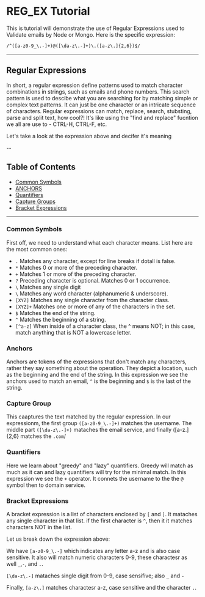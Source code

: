 # REG_EX Tutorial

This is tutorial will demonstrate the use of Regular Expressions used to Validate emails by Node or Mongo. Here is the specific expression: 

`/^([a-z0-9_\.-]+)@([\da-z\.-]+)\.([a-z\.]{2,6})$/`

---

## Regular Expressions

In short, a regular expression define patterns used to match character combinations in strings, such as emails and phone numbers. This search pattern is used to descibe what you are searching for by matching simple or complex text patterns. It can just be one character or an intricate sequence of characters. Regular expressions can match, replace, search, stubsting, parse and split text, how cool?! It's like using the "find and replace" fucntion we all are use to - CTRL-H, CTRL-F, etc.

Let's take a look at the expression above and decifer it's meaning

--

## Table of Contents
- [Common Symbols](#common-symbols)
- [ANCHORS](#anchors)
- [Quantifiers](#quantifiers)
- [Capture Groups](#capture-group)
- [Bracket Expressions](#bracket-expressions)

---
### Common Symbols

First off, we need to understand what each character means. List here are the most common ones:

-   `.`      Matches any character, except for line breaks if dotall is false.
-   `*`      Matches 0 or more of the preceding character.
-   `+`      Matches 1 or more of the preceding character.
-   `?`      Preceding character is optional. Matches 0 or 1 occurrence.
-   `\`      Matches any single digit
-   `\`      Matches any word character (alphanumeric & underscore).
- `[XYZ]`    Matches any single character from the character class.
- `[XYZ]+`   Matches one or more of any of the characters in the set.
-   `$`      Matches the end of the string.
-   `^`      Matches the beginning of a string.
- `[^a-z]`   When inside of a character class, the ^ means NOT; in this case, match anything that is NOT a lowercase letter.


### Anchors

Anchors are tokens of the expressions that don't match any characters, rather they say something about the operation. They depict a location, such as the beginning and the end of the string. In this expression we see the anchors used to match an email, `^` is the beginning and `$` is the last of the string.

### Capture Group

This caaptures the text matched by the regular expression. In our expressionm, the first group `([a-z0-9_\.-]+)` matches the username. The middle part `([\da-z\.-]+)` mataches the email service, and finally ([a-z\.]{2,6} matches the `.com`/

### Quantifiers

Here we learn about "greedy" and "lazy" quantifiers. Greedy  will match as much as it can and lazy quantifiers will try for the minimal match. In this expression we see the `+` operator. It connets the username to the the `@` symbol then to domain service. 

### Bracket Expressions

A bracket expression is a list of characters enclosed by `[` and `]`. It mataches any single character in that list. if the first character is `^`, then it it matches characters NOT in the list. 

Let us break down the expression above:

We have `[a-z0-9_\.-]` which indicates any letter a-z and is also case sensitive. It also will match numeric characters 0-9, these charactesr as well `_`,`-`, and `.`. 

`[\da-z\.-]` mataches single digit from 0-9, case sensifive; also `_` and `-`

Finally, `[a-z\.]` matches charactesr a-z, case sensitive and the character `.`.




